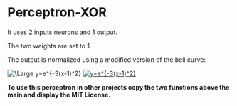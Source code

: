 # Perceptron-XOR
It uses 2 inputs neurons and 1 output.

The two weights are set to 1.

The output is normalized using a modified version of the bell curve:

<img src="https://latex.codecogs.com/svg.latex?\Large&space;y=e^{-3(x-1)^2}" title="\Large y=e^{-3(x-1)^2}" />
<a href="https://www.codecogs.com/eqnedit.php?latex=y=e^{-3(x-1)^2}" target="_blank">
<img src="https://latex.codecogs.com/gif.latex?y=e^{-3(x-1)^2}" title="y=e^{-3(x-1)^2}" /></a>

**To use this perceptron in other projects copy the two functions above the main and display the MIT License.**
